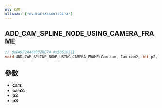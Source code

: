 ```yaml
---
ns: CAM
aliases: ["0x0A9F2A468B328E74"]
---
```

## ADD_CAM_SPLINE_NODE_USING_CAMERA_FRAME

```c
// 0x0A9F2A468B328E74 0x30510511
void ADD_CAM_SPLINE_NODE_USING_CAMERA_FRAME(Cam cam, Cam cam2, int p2, int p3);
```


## 參數
* **cam**: 
* **cam2**: 
* **p2**: 
* **p3**: 


